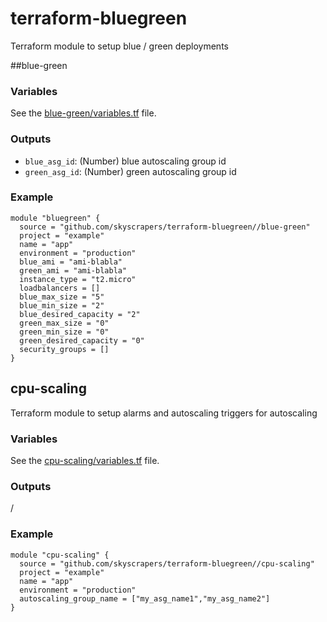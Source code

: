 # terraform-bluegreen
Terraform module to setup blue / green deployments

##blue-green

### Variables

See the [blue-green/variables.tf](blue-green/variables.tf) file.

### Outputs

* `blue_asg_id`: (Number) blue autoscaling group id
* `green_asg_id`: (Number) green autoscaling group id

### Example

```
module "bluegreen" {
  source = "github.com/skyscrapers/terraform-bluegreen//blue-green"
  project = "example"
  name = "app"
  environment = "production"
  blue_ami = "ami-blabla"
  green_ami = "ami-blabla"
  instance_type = "t2.micro"
  loadbalancers = []
  blue_max_size = "5"
  blue_min_size = "2"
  blue_desired_capacity = "2"
  green_max_size = "0"
  green_min_size = "0"
  green_desired_capacity = "0"
  security_groups = []
}
```

## cpu-scaling
Terraform module to setup alarms and autoscaling triggers for autoscaling

### Variables

See the [cpu-scaling/variables.tf](cpu-scaling/variables.tf) file.

### Outputs
/

### Example

```
module "cpu-scaling" {
  source = "github.com/skyscrapers/terraform-bluegreen//cpu-scaling"
  project = "example"
  name = "app"
  environment = "production"
  autoscaling_group_name = ["my_asg_name1","my_asg_name2"]
}
```
